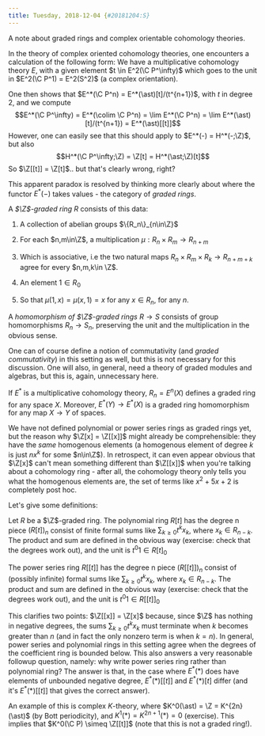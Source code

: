 ```yaml
---
title: Tuesday, 2018-12-04 {#20181204:S}
---
```

A note about graded rings and complex orientable cohomology theories.

In the theory of complex oriented cohomology theories, one encounters a
calculation of the following form: We have a multiplicative cohomology
theory $E$, with a given element $t \in E^2(\C P^\infty)$ which goes to
the unit in $E^2(\C P^1) = E^2(S^2)$ (a complex orientation).

One then shows that $E^*(\C P^n) = E^*(\ast)[t]/(t^{n+1})$, with $t$ in
degree $2$, and we compute
$$E^*(\C P^\infty) = E^*(\colim \C P^n) = \lim E^*(\C P^n) = \lim E^*(\ast)[t]/(t^{n+1}) = E^*(\ast)[[t]]$$
However, one can easily see that this should apply to
$E^*(-) = H^*(-;\Z)$, but also
$$H^*(\C P^\infty;\Z) = \Z[t] = H^*(\ast;\Z)[t]$$ So $\Z[[t]] = \Z[t]$..
but that's clearly wrong, right?

This apparent paradox is resolved by thinking more clearly about where
the functor $E^*(-)$ takes values - the category of *graded rings*.

A *$\Z$-graded ring* $R$ consists of this data:

1.  A collection of abelian groups $\{R_n\}_{n\in\Z}$

2.  For each $n,m\in\Z$, a multiplication
    $\mu: R_n \times R_m \to R_{n+m}$

3.  Which is associative, i.e the two natural maps
    $R_n \times R_m \times R_k \to R_{n+m+k}$ agree for every
    $n,m,k\in \Z$.

4.  An element $1 \in R_0$

5.  So that $\mu(1,x) = \mu(x,1) = x$ for any $x\in R_n$, for any $n$.

A *homomorphism of $\Z$-graded rings* $R \to S$ consists of group
homomorphisms $R_n \to S_n$, preserving the unit and the multiplication
in the obvious sense.

One can of course define a notion of commutativity (and *graded
commutativity*) in this setting as well, but this is not necessary for
this discussion. One will also, in general, need a theory of graded
modules and algebras, but this is, again, unnecessary here.

If $E^*$ is a multiplicative cohomology theory, $R_n = E^n(X)$ defines a
graded ring for any space $X$. Moreover, $E^*(Y) \to E^*(X)$ is a graded
ring homomorphism for any map $X \to Y$ of spaces.

We have not defined polynomial or power series rings as graded rings
yet, but the reason why $\Z[x] = \Z[[x]]$ might already be
comprehensible: they have the *same* homogenous elements (a homogenous
element of degree $k$ is just $n x^k$ for some $n\in\Z$). In retrospect,
it can even appear obvious that $\Z[x]$ can't mean something different
than $\Z[[x]]$ when you're talking about a cohomology ring - after all,
the cohomology theory only tells you what the homogenous elements are,
the set of terms like $x^2 + 5x + 2$ is completely post hoc.

Let's give some definitions:

Let $R$ be a $\Z$-graded ring. The polynomial ring $R[t]$ has the degree
n piece $(R[t])_n$ consist of finite formal sums like
$\sum_{k\geq 0} t^k x_k$, where $x_k \in R_{n-k}$. The product and sum
are defined in the obvious way (exercise: check that the degrees work
out), and the unit is $t^0 1 \in R[t]_0$

The power series ring $R[[t]]$ has the degree n piece $(R[[t]])_n$
consist of (possibly infinite) formal sums like
$\sum_{k\geq 0} t^k x_k$, where $x_k \in R_{n-k}$. The product and sum
are defined in the obvious way (exercise: check that the degrees work
out), and the unit is $t^0 1 \in R[[t]]_0$

This clarifies two points: $\Z[[x]] = \Z[x]$ because, since $\Z$ has
nothing in negative degrees, the sums $\sum_{k\geq 0} t^k x_k$ must
terminate when $k$ becomes greater than $n$ (and in fact the only
nonzero term is when $k = n$). In general, power series and polynomial
rings in this setting agree when the degrees of the coefficient ring is
bounded below. This also answers a very reasonable followup question,
namely: why write power series ring rather than polynomial ring? The
answer is that, in the case where $E^*(\ast)$ does have elements of
unbounded negative degree, $E^*(\ast)[[t]]$ and $E^*(\ast)[t]$ differ
(and it's $E^*(\ast)[[t]]$ that gives the correct answer).

An example of this is complex $K$-theory, where
$K^0(\ast) = \Z = K^{2n}(\ast)$ (by Bott periodicity), and
$K^1(\ast) = K^{2n+1}(\ast) = 0$ (exercise). This implies that
$K^0(\C P) \simeq \Z[[t]]$ (note that this is not a graded ring!).
